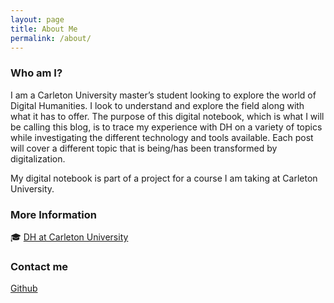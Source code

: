 ```yaml
---
layout: page
title: About Me
permalink: /about/
---
```


### Who am I?
I am a Carleton University master’s student looking to explore the world of Digital Humanities. I look to understand and explore the field along with what it has to offer. The purpose of this digital notebook, which is what I will be calling this blog, is to trace my experience with DH on a variety of topics while investigating the different technology and tools available. Each post will cover a different topic that is being/has been transformed by digitalization. 

My digital notebook is part of a project for a course I am taking at Carleton University.

### More Information
🎓 [DH at Carleton University](https://carleton.ca/dighum/) 

### Contact me

[Github](https://github.com/ChelseyG)
